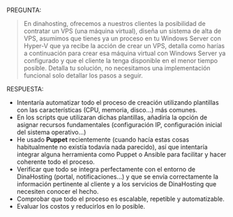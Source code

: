 PREGUNTA:
> En dinahosting, ofrecemos a nuestros clientes la posibilidad de contratar un VPS (una máquina virtual), diseña un sistema de alta de VPS, asumimos que tienes ya un proceso en tu Windows Server con Hyper-V que ya recibe la acción de crear un VPS, detalla como harías a continuación para crear esa máquina virtual con Windows Server ya configurado y que el cliente la tenga disponible en el menor tiempo posible. Detalla tu solución, no necesitamos una implementación funcional solo detallar los pasos a seguir.

RESPUESTA:
- Intentaría automatizar todo el proceso de creación utilizando plantillas con las características (CPU, memoria, disco...) más comunes.
- En los scripts que utilizaran dichas plantillas, añadiría la opción de asignar recursos fundamentales (configuración IP, configuración inicial del sistema operativo...)
- He usado **Puppet** recientemente (cuando hacía estas cosas habitualmente no existía todavía nada parecido), así que intentaría integrar alguna herramienta como Puppet o Ansible para facilitar y hacer coherente todo el proceso.
- Verificar que todo se integra perfectamente con el entorno de DinaHosting (portal, notificaciones...) y que se envía correctamente la información pertinente al cliente y a los servicios de DinaHosting que necesiten conocer el hecho.
- Comprobar que todo el proceso es escalable, repetible y automatizable.
- Evaluar los costos y reducirlos en lo posible.
